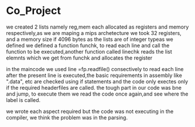 # Co_Project
we created 2 lists namely reg,mem each allocated as registers and memory respectively,as we are maping a mips archetecture we took 32 registers, and a memory size if 4096 bytes as the lists are of integer typeas we defined
we defined a function funchk, to read each line and call the function to be executed,another function called linechk reads the list elemnts which we get from funchk and allocates the register

in the maincode we used line =fp.readfile() consectively to read each line after the present line is executed,the basic requirements in assembly like ".data", etc are checked using if statements and the code only exectes only
 if the required headerfiles are called. the tough part in our code was bne and jump, to execute them we read the code once again,and see where the label is called.

we wrote each aspect required but the code was not executing in the compiler, we think the problem was in the parsing.
